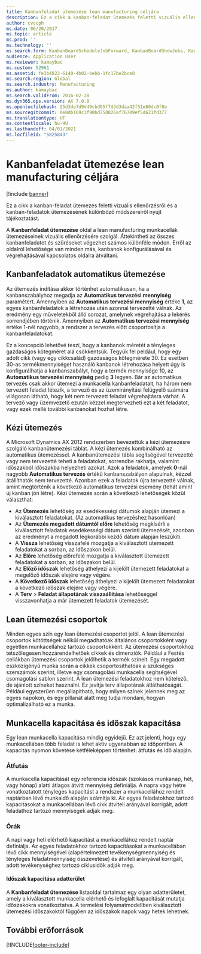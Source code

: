 ```yaml
---
title: Kanbanfeladat ütemezése lean manufacturing céljára
description: Ez a cikk a kanban-feladat ütemezés feletti vizuális ellenőrzésről és a kanban-feladatok ütemezésének különböző módszereiről nyújt tájékoztatást.
author: cvocph
ms.date: 06/20/2017
ms.topic: article
ms.prod: ''
ms.technology: ''
ms.search.form: KanbanBoardScheduleJobForward, KanbanBoardShowJobs, KanbanJobSchedulingListPage
audience: Application User
ms.reviewer: kamaybac
ms.custom: 52961
ms.assetid: fe3b4822-6140-4b02-bebb-1fc17be2bce8
ms.search.region: Global
ms.search.industry: Manufacturing
ms.author: kamaybac
ms.search.validFrom: 2016-02-28
ms.dyn365.ops.version: AX 7.0.0
ms.openlocfilehash: 25d3de7d9d49cbd05f7d3d3daa42f51e60dc0f8e
ms.sourcegitcommit: 0e8db169c3f90bd750826af76709ef5d621fd377
ms.translationtype: HT
ms.contentlocale: hu-HU
ms.lasthandoff: 04/01/2021
ms.locfileid: "5825843"
---
```

# <a name="kanban-job-scheduling-for-lean-manufacturing"></a>Kanbanfeladat ütemezése lean manufacturing céljára

[!include [banner](../includes/banner.md)]

Ez a cikk a kanban-feladat ütemezés feletti vizuális ellenőrzésről és a kanban-feladatok ütemezésének különböző módszereiről nyújt tájékoztatást.  

A **Kanbanfeladat ütemezése** oldal a lean manufacturing munkacellák ütemezéseinek vizuális ellenőrzésére szolgál. Áttekintheti az összes kanbanfeladatot és szűréseket végezhet számos különféle módon. Erről az oldalról lehetősége van minden más, kanbanok konfigurálásával és végrehajtásával kapcsolatos oldalra átváltani.

## <a name="automatic-scheduling-of-kanban-jobs"></a>Kanbanfeladatok automatikus ütemezése
Az ütemezés indítása akkor történhet automatikusan, ha a kanbanszabályhoz megadja az **Automatikus tervezési mennyiség** paramétert. Amennyiben az **Automatikus tervezési mennyiség** értéke **1**, az egyes kanbanfeladatok a létrehozás után azonnal tervezetté válnak. Az eredmény egy műveletekből álló sorozat, amelynek végrehajtása a lekérés sorrendjében történik. Amennyiben az **Automatikus tervezési mennyiség** értéke 1-nél nagyobb, a rendszer a tervezés előtt csoportosítja a kanbanfeladatokat. 

Ez a koncepció lehetővé teszi, hogy a kanbanok méretét a tényleges gazdaságos kötegméret alá csökkentsük. Tegyük fel például, hogy egy adott cikk (vagy egy cikkcsalád) gazdaságos kötegmérete 30. Ez esetben 30-as termékmennyiséget használó kanbanok létrehozása helyett úgy is konfigurálhatja a kanbanszabályt, hogy a termék mennyisége 10, az **Automatikus tervezési mennyiség** pedig **3** legyen. Bár az automatikus tervezés csak akkor ütemezi a munkacella kanbanfeladatait, ha három nem tervezett feladat létezik, a tervező és az üzemirányítási felügyelő számára világosan látható, hogy két nem tervezett feladat végrehajtásra várhat. A tervező vagy üzemvezető ezután kézzel megtervezheti ezt a két feladatot, vagy ezek mellé további kanbanokat hozhat létre.

## <a name="manual-scheduling"></a>Kézi ütemezés
A Microsoft Dynamics AX 2012 rendszerben bevezettük a kézi ütemezésre szolgáló kanbanütemezési táblát. A kézi ütemezés kombinálható az automatikus ütemezéssel. A kanbanütemezési tábla segítségével tervezetté vagy nem tervezetté teheti a feladatokat, sorrendbe rakhatja, valamint időszakból időszakba helyezheti azokat. Azok a feladatok, amelyek **0**-nál nagyobb **Automatikus tervezés** értékű kanbanszabályon alapulnak, kézzel átállíthatók nem tervezetté. Azonban ezek a feladatok újra tervezetté válnak, amint megtörténik a következő automatikus tervezési esemény (tehát amint új kanban jön létre). Kézi ütemezés során a következő lehetőségek közül választhat:

-   Az **Ütemezés** lehetőség az esedékességi dátumok alapján ütemezi a kiválasztott feladatokat. (Az automatikus tervezéshez hasonlóan)
-   Az **Ütemezés megadott dátumtól előre** lehetőség megkísérli a kiválasztott feladatok esedékességi dátum szerinti ütemezését, azonban az eredményt a megadott legkorábbi kezdő dátum alapján leszűkíti.
-   A **Vissza** lehetőség visszafelé mozgatja a kiválasztott ütemezett feladatokat a sorban, az időszakon belül.
-   Az **Előre** lehetőség előrefelé mozgatja a kiválasztott ütemezett feladatokat a sorban, az időszakon belül.
-   Az **Előző időszak** lehetőség áthelyezi a kijelölt ütemezett feladatokat a megelőző időszak elejére vagy végére.
-   A **Következő időszak** lehetőség áthelyezi a kijelölt ütemezett feladatokat a következő időszak elejére vagy végére.
-   A **Terv** &gt; **Feladat állapotának visszaállítása** lehetőséggel visszavonhatja a már ütemezett feladatok ütemezését.

## <a name="lean-scheduling-groups"></a>Lean ütemezési csoportok
Minden egyes szín egy lean ütemezési csoportot jelöl. A lean ütemezési csoportok kötöttségek nélkül megadhatóak általános csoportokként vagy egyetlen munkacellához tartozó csoportokként. Az ütemezési csoportokhoz tetszőlegesen hozzárendelhetőek cikkek és dimenziók. Például a Festés cellákban ütemezési csoportok jelölhetik a termék színeit. Egy megadott eszközigényű munka során a cikkek csoportosíthatóak a szükséges szerszámok szerint, illetve egy csomagolási munkacella segítségével csomagolási sablon szerint. A lean ütemezési feladatokhoz nem kötelező, de ajánlott színeket használni. Ez javítja terv állapotának átláthatóságát. Például egyszerűen megállapítható, hogy milyen színek jelennek meg az egyes napokon, és egy pillanat alatt meg tudja mondani, hogyan optimalizálható ez a munka.

## <a name="work-cell-capacity-and-period-capacity"></a>Munkacella kapacitása és időszak kapacitása
Egy lean munkacella kapacitása mindig egyidejű. Ez azt jelenti, hogy egy munkacellában több feladat is lehet aktív ugyanabban az időpontban. A kapacitás nyomon követése kétféleképpen történhet: átfutás és idő alapján.

### <a name="throughput"></a>Átfutás

A munkacella kapacitását egy referencia időszak (szokásos munkanap, hét, vagy hónap) alatti átlagos átvitt mennyiség definiálja. A napra vagy hétre vonatkoztatott tényleges kapacitást a rendszer a munkacellához rendelt naptárban lévő munkaidő alapján számítja ki. Az egyes feladatokhoz tartozó kapacitásokat a munkacellában lévő cikk átviteli arányával korrigált, adott feladathoz tartozó mennyiségek adják meg.

### <a name="hours"></a>Órák

A napi vagy heti elérhető kapacitást a munkacellához rendelt naptár definiálja. Az egyes feladatokhoz tartozó kapacitásokat a munkacellában lévő cikk mennyiségével (alapértelmezett tevékenységmennyiség és tényleges feladatmennyiség összevetése) és átviteli arányával korrigált, adott tevékenységhez tartozó ciklusidők adják meg.

#### <a name="period-capacity-factbox"></a>Időszak kapacitása adatterület

A **Kanbanfeladat ütemezése** listaoldal tartalmaz egy olyan adatterületet, amely a kiválasztott munkacella elérhető és lefoglalt kapacitását mutatja időszakokra vonatkoztatva. A termelési folyamatmodellben kiválasztott ütemezési időszakoktól függően az időszakok napok vagy hetek lehetnek.

<a name="additional-resources"></a>További erőforrások
--------





[!INCLUDE[footer-include](../../includes/footer-banner.md)]